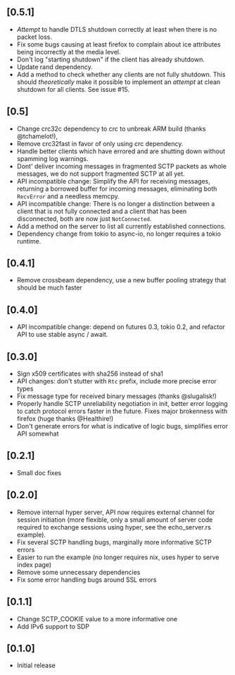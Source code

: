 ## [0.5.1]
- *Attempt* to handle DTLS shutdown correctly at least when there is no packet
  loss.
- Fix some bugs causing at least firefox to complain about ice attributes being
  incorrectly at the media level.
- Don't log "starting shutdown" if the client has already shutdown.
- Update rand dependency.
- Add a method to check whether any clients are not fully shutdown.  This should
  *theoretically* make it possible to implement an *attempt* at clean shutdown
  for all clients.  See issue #15.

## [0.5]
- Change crc32c dependency to crc to unbreak ARM build (thanks @tchamelot!),
- Remove crc32fast in favor of only using crc dependency.
- Handle better clients which have errored and are shutting down without
  spamming log warnings.
- Dont' deliver incoming messages in fragmented SCTP packets as whole messages,
  we do not support fragmented SCTP at all yet.
- API incompatible change: Simplify the API for receiving messages, returning a
  borrowed buffer for incoming messages, eliminating both `RecvError` and a
  needless memcpy.
- API incompatible change: There is no longer a distinction between a client
  that is not fully connected and a client that has been disconnected, both are
  now just `NotConnected`.
- Add a method on the server to list all currently established connections.
- Dependency change from tokio to async-io, no longer requires a tokio runtime.

## [0.4.1]
- Remove crossbeam dependency, use a new buffer pooling strategy that should be
  much faster

## [0.4.0]
- API incompatible change: depend on futures 0.3, tokio 0.2, and refactor API to
  use stable async / await.

## [0.3.0]
- Sign x509 certificates with sha256 instead of sha1
- API changes: don't stutter with `Rtc` prefix, include more precise error types
- Fix message type for received binary messages (thanks @slugalisk!)
- Properly handle SCTP unreliability negotiation in init, better error logging
  to catch protocol errors faster in the future.  Fixes major brokenness with
  firefox (huge thanks @Healthire!)
- Don't generate errors for what is indicative of logic bugs, simplifies error
  API somewhat

## [0.2.1]
- Small doc fixes

## [0.2.0]
- Remove internal hyper server, API now requires external channel for session
  initiation (more flexible, only a small amount of server code required to
  exchange sessions using hyper, see the echo_server.rs example).
- Fix several SCTP handling bugs, marginally more informative SCTP errors
- Easier to run the example (no longer requires nix, uses hyper to serve index page)
- Remove some unnecessary dependencies
- Fix some error handling bugs around SSL errors

## [0.1.1]
- Change SCTP_COOKIE value to a more informative one
- Add IPv6 support to SDP

## [0.1.0]
- Initial release
